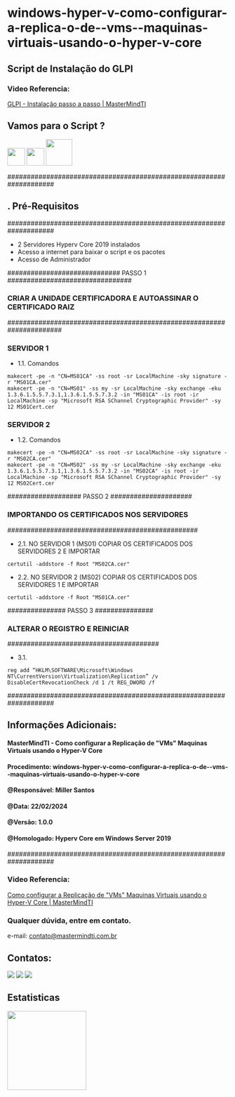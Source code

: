 # windows-hyper-v-como-configurar-a-replica-o-de--vms--maquinas-virtuais-usando-o-hyper-v-core
## Script de Instalação do GLPI

### Video Referencia:

[GLPI - Instalação passo a passo | MasterMindTI](https://youtu.be/_OjuhFMcXfA)

## Vamos para o Script ?
<img src="https://cdn.jsdelivr.net/gh/devicons/devicon/icons/bash/bash-original.svg" width="40" height="40"/> <img src="https://cdn.jsdelivr.net/gh/devicons/devicon/icons/linux/linux-original.svg" width="40" height="40"/> <img src="https://raw.githubusercontent.com/glpi-project/glpi/master/pics/logos/logo-GLPI-250-black.png" width="60" height="60"/>
                

####################################################################
## . Pré-Requisitos
####################################################################
- 2 Servidores Hyperv Core 2019 instalados
- Acesso a internet para baixar o script e os pacotes
- Acesso de Administrador

############################# PASSO 1 ################################
### CRIAR A UNIDADE CERTIFICADORA E AUTOASSINAR O CERTIFICADO RAIZ ###
######################################################################

### SERVIDOR 1
- 1.1. Comandos
```
makecert -pe -n "CN=MS01CA" -ss root -sr LocalMachine -sky signature -r "MS01CA.cer"
makecert -pe -n "CN=MS01" -ss my -sr LocalMachine -sky exchange -eku 1.3.6.1.5.5.7.3.1,1.3.6.1.5.5.7.3.2 -in "MS01CA" -is root -ir LocalMachine -sp "Microsoft RSA SChannel Cryptographic Provider" -sy 12 MS01Cert.cer
```

### SERVIDOR 2
- 1.2. Comandos

```
makecert -pe -n "CN=MS02CA" -ss root -sr LocalMachine -sky signature -r "MS02CA.cer"
makecert -pe -n "CN=MS02" -ss my -sr LocalMachine -sky exchange -eku 1.3.6.1.5.5.7.3.1,1.3.6.1.5.5.7.3.2 -in "MS02CA" -is root -ir LocalMachine -sp "Microsoft RSA SChannel Cryptographic Provider" -sy 12 MS02Cert.cer
```

################### PASSO 2 #####################
### IMPORTANDO OS CERTIFICADOS NOS SERVIDORES ###
#################################################

- 2.1. NO SERVIDOR 1 (MS01) COPIAR OS CERTIFICADOS DOS SERVIDORES 2 E IMPORTAR

```
certutil -addstore -f Root "MS02CA.cer"
```

- 2.2. NO SERVIDOR 2 (MS02) COPIAR OS CERTIFICADOS DOS SERVIDORES 1 E IMPORTAR

```
certutil -addstore -f Root "MS01CA.cer"
```

############### PASSO 3 ###############
### ALTERAR O REGISTRO E REINICIAR ###
#######################################

- 3.1.

```
reg add “HKLM\SOFTWARE\Microsoft\Windows NT\CurrentVersion\Virtualization\Replication” /v DisableCertRevocationCheck /d 1 /t REG_DWORD /f
```

####################################################################
## Informações Adicionais:
#### MasterMindTI - Como configurar a Replicação de "VMs" Maquinas Virtuais usando o Hyper-V Core
#### Procedimento: windows-hyper-v-como-configurar-a-replica-o-de--vms--maquinas-virtuais-usando-o-hyper-v-core
#### @Responsável: Miller Santos
#### @Data: 22/02/2024
#### @Versão: 1.0.0
#### @Homologado: Hyperv Core em Windows Server 2019
####################################################################

### Video Referencia:

[Como configurar a Replicação de "VMs" Maquinas Virtuais usando o Hyper-V Core  | MasterMindTI](https://youtu.be/_OjuhFMcXfA)

### Qualquer dúvida, entre em contato.

e-mail: contato@mastermindti.com.br

## Contatos:

<div>
<a href="https://www.youtube.com/@mastermindti" target="_blank"><img src="https://img.shields.io/badge/YouTube-FF0000?style=for-the-badge&logo=youtube&logoColor=white" target="_blank"></a>
<a href = "mailto:contato@mastermindti.com.br"><img src="https://img.shields.io/badge/Gmail-D14836?style=for-the-badge&logo=gmail&logoColor=white" target="_blank"></a>
<a href="https://www.linkedin.com/in/miller-guilherme-santos-42046471/" target="_blank"><img src="https://img.shields.io/badge/-LinkedIn-%230077B5?style=for-the-badge&logo=linkedin&logoColor=white" target="_blank"></a>   
</div>

## Estatisticas

<div>
<a href="https://github.com/MasterMindTI">
<img height="180em" src="https://github-readme-stats.vercel.app/api?username=MasterMindTI&show_icons=true&theme=dracula&include_all_commits=true&count_private=true"/>
</div>

